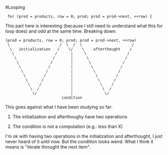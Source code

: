 #Looping

     for (prod = products, row = 0; prod; prod = prod->next, ++row) {

This part here is interesting (because I still need to understand what
this for loop does) and odd at the same time. Breaking down:

    (prod = products, row = 0; prod; prod = prod->next, ++row)
     \                      /  \  /  \                      /
      \   initialization   /    \/    \    afterthought    /
       \                  /      |     \                  /
        \                /       |      \                /
         \              /        |       \              /
          \            /         |        \            /
           \          /          |         \          /
            \        /           |          \        /
             \      /            |           \      /
              \    /             |            \    /
               \  /              |             \  /
                \/               |              \/
                             condition

This goes against what I have been studying so far:

  1) The initialization and afterthoughy have two operations

  2) The condition is not a computation (e.g.: less than X)

I'm ok with having two operations in the initialization and
afterthought, I just never heard of it until now. But the condition
looks weird. What I think it means is "iterate throught the next item".
